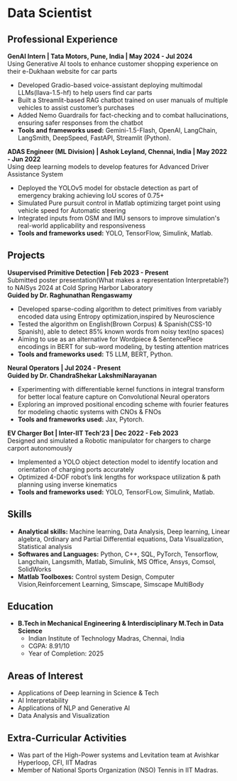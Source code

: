 # Data Scientist

## Professional Experience
**GenAI Intern | Tata Motors, Pune, India | May 2024 - Jul 2024**
<br>
Using Generative AI tools to enhance customer shopping experience on their e-Dukhaan website for car parts
* Developed Gradio-based voice-assistant deploying multimodal LLMs(llava-1.5-hf) to help users find car parts
* Built a Streamlit-based RAG chatbot trained on user manuals of multiple vehicles to assist customer’s purchases
* Added Nemo Guardrails for fact-checking and to combat hallucinations, ensuring safer responses from the chatbot
* **Tools and frameworks used:** Gemini-1.5-Flash, OpenAI, LangChain, LangSmith, DeepSpeed, FastAPI, Streamlit (Python).

**ADAS Engineer (ML Division) | Ashok Leyland, Chennai, India | May 2022 - Jun 2022**
<br>
Using deep learning models to develop features for Advanced Driver Assistance System
* Deployed the YOLOv5 model for obstacle detection as part of emergency braking achieving IoU scores of 0.75+
* Simulated Pure pursuit control in Matlab optimizing target point using vehicle speed for Automatic steering
* Integrated inputs from OSM and IMU sensors to improve simulation's real-world applicability and responsiveness
* **Tools and frameworks used:** YOLO, TensorFlow, Simulink, Matlab.

## Projects

**Usupervised Primitive Detection | Feb 2023 - Present**
<br>
Submitted poster presentation(What makes a representation Interpretable?) to NAISys 2024 at Cold Spring Harbor Laboratory
<br>
**Guided by Dr. Raghunathan Rengaswamy**
* Developed sparse-coding algorithm to detect primitives from variably encoded data using Entropy optimization,inspired by Neuroscience
* Tested the algorithm on English(Brown Corpus) & Spanish(CSS-10 Spanish), able to detect 85% known words from noisy text(no spaces)
* Aiming to use as an alternative for Wordpiece & SentencePiece encodings in BERT for sub-word modeling, by testing attention matrices
* **Tools and frameworks used:** T5 LLM, BERT, Python.


**Neural Operators | Jul 2024 - Present**
<br>
**Guided by Dr. ChandraShekar LakshmiNarayanan**
* Experimenting with differentiable kernel functions in integral transform for better local feature capture on Convolutional Neural operators
* Exploring an improved positional encoding scheme with fourier features for modeling chaotic systems with CNOs & FNOs
* **Tools and frameworks used:** Jax, Pytorch.

**EV Charger Bot | Inter-IIT Tech'23 | Dec 2022 - Feb 2023**
<br>
Designed and simulated a Robotic manipulator for chargers to charge carport autonomously
* Implemented a YOLO object detection model to identify location and orientation of charging ports accurately
* Optimized 4-DOF robot’s link lengths for workspace utilization & path planning using inverse kinematics
* **Tools and frameworks used:** YOLO, TensorFLow, Simulink, Matlab.

## Skills

* **Analytical skills:** Machine learning, Data Analysis, Deep learning, Linear algebra, Ordinary and Partial Differential equations, Data Visualization, Statistical analysis
* **Softwares and Languages:** Python, C++, SQL, PyTorch, Tensorflow, Langchain, Langsmith, Matlab, Simulink, MS Office, Ansys, Comsol, SolidWorks
* **Matlab Toolboxes:** Control system Design, Computer Vision,Reinforcement Learning, Simscape, Simscape MultiBody

## Education

* **B.Tech in Mechanical Engineering & Interdisciplinary M.Tech in Data Science**
    * Indian Institute of Technology Madras, Chennai, India
    * CGPA: 8.91/10
    * Year of Completion: 2025
  
## Areas of Interest

* Applications of Deep learning in Science & Tech
* AI Interpretability
* Applications of NLP and Generative AI
* Data Analysis and Visualization 

## Extra-Curricular Activities
* Was part of the High-Power systems and Levitation team at Avishkar Hyperloop, CFI, IIT Madras
* Member of National Sports Organization (NSO) Tennis in IIT Madras.
